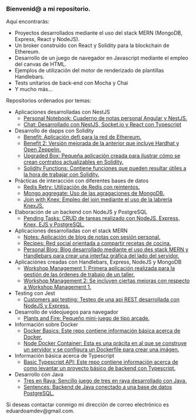 <h3>Bienvenid@ a mi repositorio.</h3>

<p>Aquí encontrarás:</p>

<ul>

<li>Proyectos desarrollados mediante el uso del stack MERN (MongoDB, Express, React y NodeJS).</li>
<li>Un broker construído con React y Solidity para la blockchain de Ethereum.</li>
<li>Desarrollo de un juego de navegador en Javascript mediante el empleo del canvas de HTML.</li>
<li>Ejemplos de utilización del motor de renderizado de plantillas Handlebars.</li>
<li>Tests unitarios de back-end con Mocha y Chai</li>
<li>Y mucho más...</li>

</ul>

<p>Repositorios ordenados por temas:</p>

<ul>
  
<li>
<span>Aplicaciones desarrolladas con NestJS</span>
<ul>
<li>
<a href="https://github.com/eduardoamdev/personal-notebook">Personal Notebook: Cuaderno de notas personal Angular y NestJS.</a>
</li>
<li>
<a href="https://github.com/eduardoamdev/chat">Chat: Desarrollado con NestJS, Socket.io y React con Typescript</a>
</li>
</ul>
</li>

<li>
<span>Desarrollo de dapps con Solidity</span>
<ul>
<li>
<a href="https://github.com/eduardoamdev/benefit">Benefit: Aplicación defi para la red de Ethereum.</a>
</li>
<li>
<a href="https://github.com/eduardoamdev/Benefit2">Benefit 2: Versión mejorada de la anterior que incluye Hardhat y Open Zeppelin.</a>
</li>
<li>
<a href="https://github.com/eduardoamdev/upgraded-box">Upgraded Box: Pequeña aplicación creada para ilustrar cómo se crean contratos actualizables en Solidity.</a>
</li>
<li>
<a href="https://github.com/eduardoamdev/solidity-functions">Solidity Functions: Contiene funciones que pueden resultar útiles a la hora de trabajar con Solidity.</a>
</li>
</ul>
</li>

<li>
<span>Prácticas de interacción con diferentes bases de datos</span>
<ul>
<li>
<a href="https://github.com/eduardoamdev/redis-retry">Redis Retry: Utilización de Redis con reintentos.</a>
</li>
<li>
<a href="https://github.com/eduardoamdev/mongodb-aggregate">Mongo aggregate: Uso de las agragaciones de MongoDB.</a>
</li>
<li>
<a href="https://github.com/eduardoamdev/join-with-knex">Join with Knex: Empleo del join mediante el uso de la labrería KnexJS.</a>
</li>
</ul>
</li>

<li>
<span>Elaboración de un backend con NodeJS y PostgreSQL</span>
<ul>
<li>
<a href="https://github.com/eduardoamdev/pending-tasks">Pending Tasks: CRUD de tareas realizado con NodeJS, Express, Knex, EJS y PostgreSQL.</a>
</li>
</ul>
</li>

<li>
<span>Aplicaciones desarrolladas con el stack MERN</span>
<ul>
<li>
<a href="https://github.com/eduardoamdev/notes">Notes: Aplicación de blog de notas con sesión personal.</a>
</li>
<li>
<a href="https://github.com/eduardoamdev/recipes">Recipes: Red social orientada a compartir recetas de cocina.</a>
</li>
<li>
<a href="https://github.com/eduardoamdev/personal-blog">Personal Blog: Blog desarrollado mediante el uso des stack MERN y Handlebars para crear una interfaz gráfica del lado del servidor.</a>
</li>
</ul>
</li>

<li>
<span>Aplicaciónes creadas con Handlebars, Express, NodeJS y MongoDB</span>
<ul>
<li>
<a href="https://github.com/eduardoamdev/workshop-management-1">Workshop Management 1: Primera aplicación realizada para la gestión de las órdenes de trabajo de un taller.</a>
</li>
<li>
<a href="https://github.com/eduardoamdev/workshop-management-2">Workshop Management 2: Se incluyen ciertas mejoras con respecto a Workshop Management 1.</a>
</li>
</ul>
</li>
  
<li>
<span>Testing con Jest</span>
<ul>
<li>
<a href="https://github.com/eduardoamdev/customers-api-testing">Customers api testing: Testeo de una api REST desarrollada con NodeJS y Express.</a>
</li>
</ul>
</li>

<li>
<span>Desarrollo de videojuegos para navegador</span>
<ul>
<li>
<a href="https://github.com/eduardoamdev/plants-and-fire">Plants and Fire: Pequeño mini-juego de tipo arcade.</a>
</li>
</ul>
</li>
  
<li>
<span>Información sobre Docker</span>
<ul>
<li>
<a href="https://github.com/eduardoamdev/docker-basics">Docker Basics: Este repo contiene información básica acerca de Docker.</a>
</li>
<li>
<a href="https://github.com/eduardoamdev/node-docker-container">Node Docker Container: Esta es una prácita en al que se construye un servidor y se configura un Dockerfile para crear una imágen.</a>
</li>
</ul>
</li>

<li>
<span>Información básica acerca de Typescript</span>
<ul>
<li>
<a href="https://github.com/eduardoamdev/basic-typescript-api">Basic Typescript API: Este repo contiene información acerca de como levantar un proyecto básico de backend con Typescript.</a>
</li>
</ul>
</li>
  
<li>
<span>Desarrollo con Java</span>
<ul>
<li>
<a href="https://github.com/eduardoamdev/tres-en-raya">Tres en Raya: Sencillo juego de tres en raya desarrollado con Java.</a>
</li>
<li>
<a href="https://github.com/eduardoamdev/sentences">Sentences: Backend de Java conectado a una base de datos PostgreSQL.</a>
</li>
</ul>
</li>

</ul>

<p>Si deseas contactar conmigo mi dirección de correo electrónico es eduardoamdev@gmail.com.</p>
